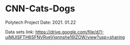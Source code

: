 # CNN-Cats-Dogs

Polytech Project
Date: 2021. 01.22

Data sets link: https://drive.google.com/file/d/1-ujMUlSFTH6SFNVRveVjqnnshe16lZOW/view?usp=sharing
